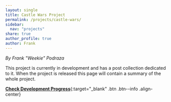 ```yaml
---
layout: single
title: Castle Wars Project
permalink: /projects/castle-wars/
sidebar:
  nav: "projects"
share: true
author_profile: true
author: Frank
---
```


_By Frank "Weekie" Podraza_

This project is currently in development and has a post collection dedicated to it. When the project is released this page will contain a summary of the whole project.

[**Check Development Progress**](/castle-wars/){:target="_blank" .btn .btn--info .align-center}